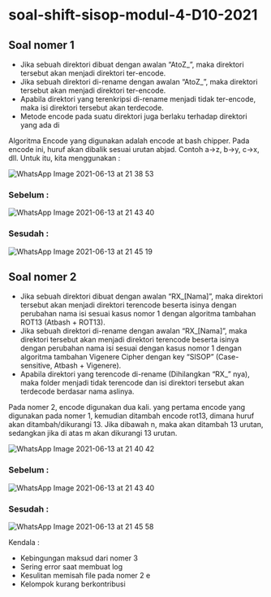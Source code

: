 # soal-shift-sisop-modul-4-D10-2021

## Soal nomer 1

- Jika sebuah direktori dibuat dengan awalan “AtoZ_”, maka direktori tersebut akan menjadi direktori ter-encode.
- Jika sebuah direktori di-rename dengan awalan “AtoZ_”, maka direktori tersebut akan menjadi direktori ter-encode.
- Apabila direktori yang terenkripsi di-rename menjadi tidak ter-encode, maka isi direktori tersebut akan terdecode.
- Metode encode pada suatu direktori juga berlaku terhadap direktori yang ada di 

Algoritma Encode yang digunakan adalah encode at bash chipper. Pada encode ini, huruf akan dibalik sesuai urutan abjad. Contoh a->z, b->y, c->x, dll. Untuk itu, kita menggunakan :

![WhatsApp Image 2021-06-13 at 21 38 53](https://user-images.githubusercontent.com/77373958/121812148-0029dd80-cc91-11eb-9e94-10ffd169c3cb.jpeg)


### Sebelum :

![WhatsApp Image 2021-06-13 at 21 43 40](https://user-images.githubusercontent.com/77373958/121812145-fef8b080-cc90-11eb-9566-ceba779d9356.jpeg)

### Sesudah :

![WhatsApp Image 2021-06-13 at 21 45 19](https://user-images.githubusercontent.com/77373958/121812146-ff914700-cc90-11eb-8352-d0709497369b.jpeg)

## Soal nomer 2

- Jika sebuah direktori dibuat dengan awalan “RX_[Nama]”, maka direktori tersebut akan menjadi direktori terencode beserta isinya dengan perubahan nama isi sesuai kasus nomor 1 dengan algoritma tambahan ROT13 (Atbash + ROT13).
- Jika sebuah direktori di-rename dengan awalan “RX_[Nama]”, maka direktori tersebut akan menjadi direktori terencode beserta isinya dengan perubahan nama isi sesuai dengan kasus nomor 1 dengan algoritma tambahan Vigenere Cipher dengan key “SISOP” (Case-sensitive, Atbash + Vigenere).
- Apabila direktori yang terencode di-rename (Dihilangkan “RX_” nya), maka folder menjadi tidak terencode dan isi direktori tersebut akan terdecode berdasar nama aslinya.

Pada nomer 2, encode digunakan dua kali. yang pertama encode yang digunakan pada nomer 1, kemudian ditambah encode rot13, dimana huruf akan ditambah/dikurangi 13. Jika dibawah n, maka akan ditambah 13 urutan, sedangkan jika di atas m akan dikurangi 13 urutan.


![WhatsApp Image 2021-06-13 at 21 40 42](https://user-images.githubusercontent.com/77373958/121812142-fd2eed00-cc90-11eb-96ea-9afe4ad64208.jpeg)

### Sebelum :

![WhatsApp Image 2021-06-13 at 21 43 40](https://user-images.githubusercontent.com/77373958/121812145-fef8b080-cc90-11eb-9566-ceba779d9356.jpeg)

### Sesudah :

![WhatsApp Image 2021-06-13 at 21 45 58](https://user-images.githubusercontent.com/77373958/121812147-0029dd80-cc91-11eb-85df-75fbbe12b15a.jpeg)

Kendala :
- Kebingungan maksud dari nomer 3
- Sering error saat membuat log
- Kesulitan memisah file pada nomer 2 e
- Kelompok kurang berkontribusi



